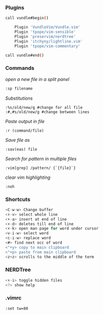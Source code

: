 
### Plugins

```bash
call vundle#begin()

    Plugin 'VundleVim/Vundle.vim'
    Plugin 'tpope/vim-sensible'
    Plugin 'preservim/nerdtree'
    Plugin 'itchyny/lightline.vim'
    Plugin 'tpope/vim-commentary'

call vundle#end()
```

### Commands

_open a new file in a split panel_

```bash
:sp filename
```

*Substitutions*
```
:%s/old/new/g #change for all file
:#,#s/old/new/g #change between lines
```

*Paste output in file*
```
:r (command/file)
```


*Save file as*
```
:sav(eas) file
```

*Search for pattern in multiple files*
```
:vim[grep] /pattern/ {`{file}`} 
```

*clear vim highlighting*
```
:noh
```

### Shortcuts

```c
<C-w-w> Change buffer
<⬆️-v> select whole line
<⬆️-a> insert at end of line
<⬆️-d> deletes till end of line
<⬆️-k> open man page for word under cursor
<v-i-w> select word
<c-i-w> replace word
<#> find next occ of word
<"+y> copy to main clipboard
<"+p> paste from main clipboard
<z+z> scrolls to the middle of the term
```

### NERDTree

```c
<⬆️-i> toggle hidden files
<?> show help
```

### .vimrc
```shell
:set tw=80
```